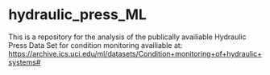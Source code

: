 # hydraulic_press_ML
This is a repository for the analysis of the publically availiable Hydraulic Press Data Set for condition monitoring availiable at: https://archive.ics.uci.edu/ml/datasets/Condition+monitoring+of+hydraulic+systems#

